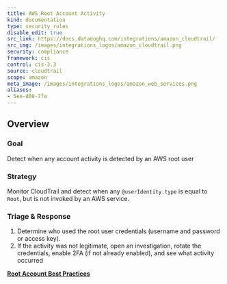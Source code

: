 ```yaml
---
title: AWS Root Account Activity
kind: documentation
type: security_rules
disable_edit: true
src_link: https://docs.datadoghq.com/integrations/amazon_cloudtrail/
src_img: /images/integrations_logos/amazon_cloudtrail.png
security: compliance
framework: cis
control: cis-3.3
source: cloudtrail
scope: amazon
meta_image: /images/integrations_logos/amazon_web_services.png
aliases:
- 5ee-d08-7fa
---
```


## Overview

### Goal
Detect when any account activity is detected by an AWS root user

### Strategy
Monitor CloudTrail and detect when any `@userIdentity.type` is equal to `Root`, but is not invoked by an AWS service.

### Triage & Response
1. Determine who used the root user credentials (username and password or access key).
2. If the activity was not legitimate, open an investigation, rotate the credentials, enable 2FA (if not already enabled), and see what activity occurred

**[Root Account Best Practices][1]**

[1]: https://docs.aws.amazon.com/IAM/latest/UserGuide/id_root-user.html
